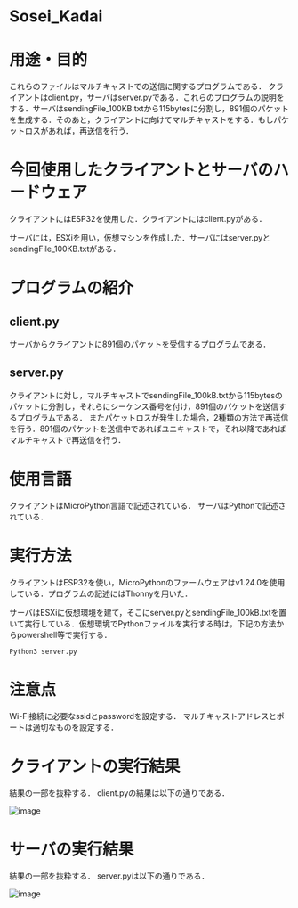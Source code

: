 # Sosei_Kadai

# 用途・目的

これらのファイルはマルチキャストでの送信に関するプログラムである．
クライアントはclient.py，サーバはserver.pyである．これらのプログラムの説明をする．サーバはsendingFile_100KB.txtから115bytesに分割し，891個のパケットを生成する．そのあと，クライアントに向けてマルチキャストをする．もしパケットロスがあれば，再送信を行う．

# 今回使用したクライアントとサーバのハードウェア
クライアントにはESP32を使用した．クライアントにはclient.pyがある．

サーバには，ESXiを用い，仮想マシンを作成した．サーバにはserver.pyとsendingFile_100KB.txtがある．



# プログラムの紹介
## client.py

サーバからクライアントに891個のパケットを受信するプログラムである．


## server.py 

クライアントに対し，マルチキャストでsendingFile_100kB.txtから115bytesのパケットに分割し，それらにシーケンス番号を付け，891個のパケットを送信するプログラムである． またパケットロスが発生した場合，2種類の方法で再送信を行う．891個のパケットを送信中であればユニキャストで，それ以降であればマルチキャストで再送信を行う．

# 使用言語
クライアントはMicroPython言語で記述されている． サーバはPythonで記述されている．

# 実行方法

クライアントはESP32を使い，MicroPythonのファームウェアはv1.24.0を使用している．プログラムの記述にはThonnyを用いた．

サーバはESXiに仮想環境を建て，そこにserver.pyとsendingFile_100kB.txtを置いて実行している．仮想環境でPythonファイルを実行する時は，下記の方法からpowershell等で実行する．

~~~
Python3 server.py
~~~

# 注意点
Wi-Fi接続に必要なssidとpasswordを設定する． マルチキャストアドレスとポートは適切なものを設定する．

# クライアントの実行結果
結果の一部を抜粋する．
client.pyの結果は以下の通りである．

![image](https://github.com/user-attachments/assets/82b6212b-747b-46d8-80d0-4edb6eac786d)



# サーバの実行結果
結果の一部を抜粋する．
server.pyは以下の通りである．

![image](https://github.com/user-attachments/assets/1d56cdfe-806b-4e83-9527-5512837c6272)
